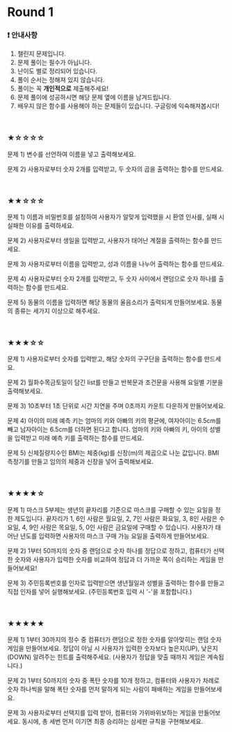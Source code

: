 # Round 1

### ❗ 안내사항
1. 챌린지 문제입니다.
2. 문제 풀이는 필수가 아닙니다.
3. 난이도 별로 정리되어 있습니다.
4. 풀이 순서는 정해져 있지 않습니다.
5. 풀이는 꼭 **개인적으로** 제출해주세요!
6. 문제 풀이에 성공하시면 해당 문제 옆에 이름을 남겨드립니다.
7. 배우지 않은 함수를 사용해야 하는 문제들이 있습니다. 구글링에 익숙해져봅시다!

<br>

### ★☆☆☆☆

문제 1) 변수를 선언하여 이름을 넣고 출력해보세요.

문제 2) 사용자로부터 숫자 2개를 입력받고, 두 숫자의 곱을 출력하는 함수를 만드세요.

<br>

### ★★☆☆☆

문제 1) 이름과 비밀번호를 설정하여 사용자가 알맞게 입력했을 시 환영 인사를, 실패 시 실패한 이유를 출력하세요.

문제 2) 사용자로부터 생일을 입력받고, 사용자가 태어난 계절을 출력하는 함수를 만드세요.

문제 3) 사용자로부터 이름을 입력받고, 성과 이름을 나누어 출력하는 함수를 만드세요.

문제 4) 사용자로부터 숫자 2개를 입력받고, 두 숫자 사이에서 랜덤으로 숫자 하나를 출력하는 함수를 만드세요.

문제 5) 동물의 이름을 입력하면 해당 동물의 울음소리가 출력되게 만들어보세요. 동물의 종류는 세가지 이상으로 해주세요.

<br>

### ★★★☆☆

문제 1) 사용자로부터 숫자를 입력받고, 해당 숫자의 구구단을 출력하는 함수를 만드세요.

문제 2) 월화수목금토일이 담긴 list를 만들고 반복문과 조건문을 사용해 요일별 기분을 출력해보세요.

문제 3) 10초부터 1초 단위로 시간 지연을 주며 0초까지 카운트 다운하게 만들어보세요.

문제 4) 아이의 미래 예측 키는 엄마의 키와 아빠의 키의 평균에, 여자아이는 6.5cm를 빼고 남자아이는 6.5cm를 더하면 된다고 합니다. 엄마의 키와 아빠의 키, 아이의 성별을 입력받고 미래 예측 키를 출력하는 함수를 만드세요.

문제 5) 신체질량지수인 BMI는 체중(kg)를 신장(m)의 제곱으로 나눈 값입니다. BMI 측정기를 만들고 임의의 체중과 신장을 넣어 출력해보세요.

<br>

### ★★★★☆

문제 1) 마스크 5부제는 생년의 끝자리를 기준으로 마스크를 구매할 수 있는 요일을 정한 제도입니다. 끝자리가 1, 6인 사람은 월요일, 2, 7인 사람은 화요일, 3, 8인 사람은 수요일, 4, 9인 사람은 목요일, 5, 0인 사람은 금요일에 구매할 수 있습니다. 사용자가 태어난 년도를 입력하면 사용자의 마스크 구매 가능 요일을 출력하게 만들어보세요.

문제 2) 1부터 50까지의 숫자 중 랜덤으로 숫자 하나를 정답으로 정하고, 컴퓨터가 선택한 숫자와 사용자가 입력한 숫자를 비교하여 정답과 더 가까운 쪽이 승리하는 게임을 만들어보세요!

문제 3) 주민등록번호를 인자로 입력받으면 생년월일과 성별을 출력하는 함수를 만들고 직접 인자를 넣어 실행해보세요. (주민등록번호 입력 시 '-'을 포함합니다.)

<br>

### ★★★★★

문제 1) 1부터 30까지의 정수 중 컴퓨터가 랜덤으로 정한 숫자를 알아맞히는 랜덤 숫자 게임을 만들어보세요. 정답이 아닐 시 사용자가 입력한 숫자보다 높은지(UP), 낮은지(DOWN) 알려주는 힌트를 출력해주세요. (사용자가 정답을 맞출 때까지 게임은 계속됩니다.)

문제 2) 1부터 50까지의 숫자 중 폭탄 숫자를 10개 정하고, 컴퓨터와 사용자가 차례로 숫자 하나씩을 말해 폭탄 숫자를 먼저 말하게 되는 사람이 패배하는 게임을 만들어보세요.

문제 3) 사용자로부터 선택지를 입력 받아, 컴퓨터와 가위바위보하는 게임을 만들어보세요. 동시에, 총 세번 먼저 이기면 최종 승리하는 삼세판 규칙을 구현해보세요.
